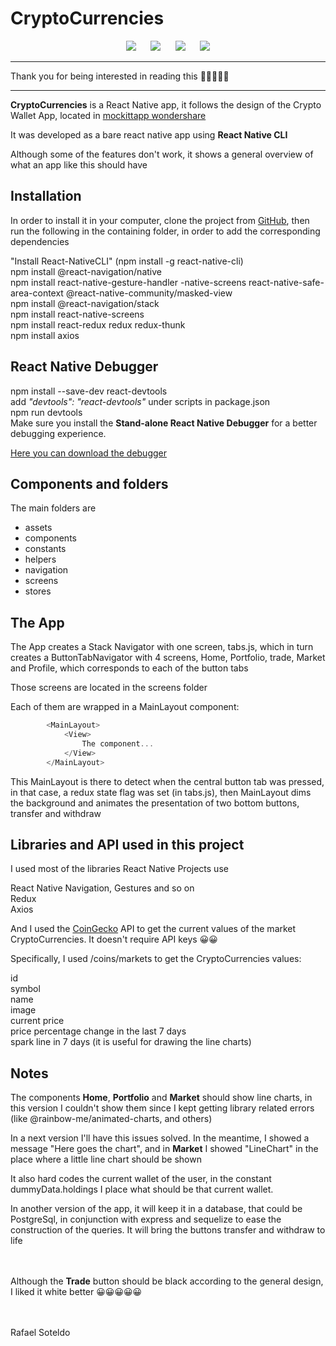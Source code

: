 # CryptoCurrencies

<p align="center">
  <img src="https://tinyimg.io/i/yoAvdAE.png">
  &nbsp;&nbsp;&nbsp;&nbsp;
  <img src="https://tinyimg.io/i/UBXkhAA.png">
  &nbsp;&nbsp;&nbsp;&nbsp;
  <img src="https://tinyimg.io/i/Um9gH8b.png">
    &nbsp;&nbsp;&nbsp;&nbsp;
  <img src="https://tinyimg.io/i/6jnVRRX.png">
</p>

---
Thank you for being interested in reading this 🥰🥰🥰🥰🥰

---

**CryptoCurrencies** is a React Native app, it follows the design of the Crypto Wallet App, located in [mockittapp wondershare](https://mockittapp.wondershare.com/community/mtkk714ek03lp18?title=crypto-wallet-app)

It was developed as a bare react native app using **React Native CLI**

Although some of the features don't work, it shows a general overview of what an app like this should have

## Installation

In order to install it in your computer, clone the project from [GitHub](https://github.com/rafaelsoteldosilva/CryptoCurrencies), then run the following in the containing folder, in order to add the corresponding dependencies

"Install React-NativeCLI" (npm install -g react-native-cli)  
npm install @react-navigation/native  
npm install react-native-gesture-handler -native-screens react-native-safe-area-context @react-native-community/masked-view  
npm install @react-navigation/stack  
npm install react-native-screens  
npm install react-redux redux redux-thunk  
npm install axios  

## React Native Debugger

npm install --save-dev react-devtools  
add *"devtools": "react-devtools"* under scripts in package.json  
npm run devtools  
Make sure you install the **Stand-alone React Native Debugger** for a better debugging experience.

[Here you can download the debugger](https://github.com/jhen0409/react-native-debugger/releases)

## Components and folders

The main folders are

* assets
* components
* constants
* helpers
* navigation
* screens
* stores

## The App

The App creates a Stack Navigator with one screen, tabs.js, which in turn creates a ButtonTabNavigator with 4 screens, Home, Portfolio, trade, Market and Profile, which corresponds to each of the button tabs

Those screens are located in the screens folder

Each of them are wrapped in a MainLayout component:

```js
        <MainLayout>
            <View>
                The component...
            </View>
        </MainLayout>
```

This MainLayout is there to detect when the central button tab was pressed, in that case, a redux state flag was set (in tabs.js), then MainLayout dims the background and animates the presentation of two bottom buttons, transfer and withdraw

## Libraries and API used in this project

I used most of the libraries React Native Projects use

React Native Navigation, Gestures and so on  
Redux  
Axios  

And I used the [CoinGecko](https://www.coingecko.com/en/api) API to get the current values of the market CryptoCurrencies. It doesn't require API keys 😀😀

Specifically, I used /coins/markets to get the CryptoCurrencies values:

id  
symbol  
name  
image  
current price  
price percentage change in the last 7 days  
spark line in 7 days (it is useful for drawing the line charts)

## Notes

The components **Home**, **Portfolio** and **Market** should show line charts, in this version I couldn't show them since I kept getting library related errors (like @rainbow-me/animated-charts, and others)

In a next version I'll have this issues solved. In the meantime, I showed a message "Here goes the chart", and in **Market** I showed "LineChart" in the place where a little line chart should be shown

It also hard codes the current wallet of the user, in the constant dummyData.holdings I place what should be that current wallet.

In another version of the app, it will keep it in a database, that could be PostgreSql, in conjunction with express and sequelize to ease the construction of the queries. It will bring the buttons transfer and withdraw to life
<br />
<br />
<br />

Although the **Trade** button should be black according to the general design, I liked it white better 😀😀😀😀😀
<br />
<br />
<br />

Rafael Soteldo